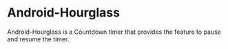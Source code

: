 # Android-Hourglass
Android-Hourglass is a Countdown timer that provides the feature to pause and resume the timer.
